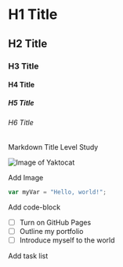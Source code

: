 # H1 Title
## H2 Title
### H3 Title
#### H4 Title
##### H5 Title
###### H6 Title

Markdown Title Level Study

![Image of Yaktocat](https://octodex.github.com/images/yaktocat.png)

Add Image

``` javascript
var myVar = "Hello, world!";
```

Add code-block

- [ ] Turn on GitHub Pages
- [ ] Outline my portfolio
- [ ] Introduce myself to the world

Add task list
